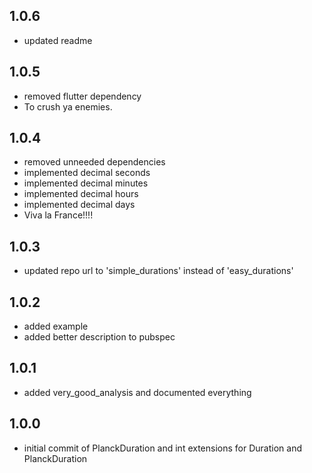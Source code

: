 ## 1.0.6
- updated readme

## 1.0.5
- removed flutter dependency
- To crush ya enemies.

## 1.0.4
- removed unneeded dependencies
- implemented decimal seconds
- implemented decimal minutes
- implemented decimal hours
- implemented decimal days
- Viva la France!!!!

## 1.0.3
- updated repo url to 'simple_durations' instead of 'easy_durations'

## 1.0.2
- added example
- added better description to pubspec

## 1.0.1
- added very_good_analysis and documented everything

## 1.0.0
- initial commit of PlanckDuration and int extensions for Duration and PlanckDuration
